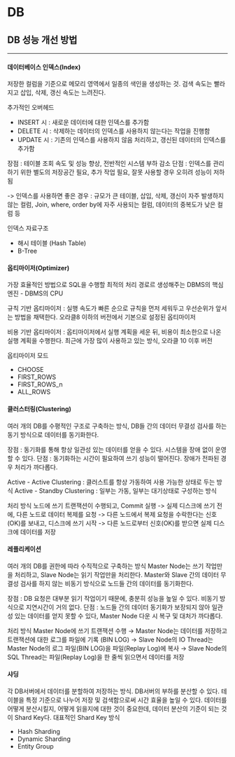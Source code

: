 # DB
## DB 성능 개선 방법
---
#### 데이터베이스 인덱스(Index)
저장한 컬럼을 기준으로 메모리 영역에서 일종의 색인을 생성하는 것.
검색 속도는 빨라지고 삽입, 삭제, 갱신 속도는 느려진다.

추가적인 오버헤드
- INSERT 시 : 새로운 데이터에 대한 인덱스를 추가함
- DELETE 시 : 삭제하는 데이터의 인덱스를 사용하지 않는다는 작업을 진행함
- UPDATE 시 : 기존의 인덱스를 사용하지 않음 처리하고, 갱신된 데이터의 인덱스를 추가함

장점 : 테이블 조회 속도 및 성능 향상, 전반적인 시스템 부하 감소
단점 : 인덱스를 관리하기 위한 별도의 저장공간 필요, 추가 작업 필요, 잘못 사용할 경우 오히려 성능이 저하됨

-> 인덱스를 사용하면 좋은 경우 : 규모가 큰 테이블, 삽입, 삭제, 갱신이 자주 발생하지 않는 컬럼, Join, where, order by에 자주 사용되는 컬럼, 데이터의 중복도가 낮은 컬럼 등

인덱스 자료구조
- 해시 테이블 (Hash Table)
- B-Tree

#### 옵티마이저(Optimizer)
가장 효율적인 방법으로 SQL을 수행할 최적의 처리 경로르 생성해주는 DBMS의 핵심 엔진 - DBMS의 CPU

규칙 기반 옵티마이저
: 실행 속도가 빠른 순으로 규칙을 먼저 세워두고 우선순위가 앞서는 방법을 채택한다. 오라클8 이하의 버전에서 기본으로 설정된 옵티마이저

비용 기반 옵티마이저
: 옵티마이저에서 실행 계획을 세운 뒤, 비용이 최소한으로 나온 실행 계획을 수행한다. 최근에 가장 많이 사용하고 있는 방식, 오라클 10 이후 버전

옵티마이저 모드
- CHOOSE
- FIRST_ROWS
- FIRST_ROWS_n
- ALL_ROWS

#### 클러스터링(Clustering)
여러 개의 DB를 수평적인 구조로 구축하는 방식, DB들 간의 데이터 무결성 검사를 하는 동기 방식으로 데이터를 동기화한다.

장점 : 동기화를 통해 항상 일관성 있는 데이터를 얻을 수 있다. 시스템을 장애 없이 운영할 수 있다.
단점 : 동기화하는 시간이 필요하여 쓰기 성능이 떨어진다. 장애가 전파된 경우 처리가 까다롭다.

Active - Active Clustering : 클러스트를 항상 가동하여 사용 가능한 상태로 두는 방식
Active - Standby Clustering : 일부는 가동, 일부는 대기상태로 구성하는 방식

처리 방식
노드에 쓰기 트랜잭션이 수행되고, Commit 실행
-> 실제 디스크에 쓰기 전에, 다른 노드로 데이터 복제를 요청
-> 다른 노드에서 복제 요청을 수락한다는 신호(OK)를 보내고, 디스크에 쓰기 시작
-> 다른 노드로부터 신호(OK)를 받으면 실제 디스크에 데이터를 저장

#### 레플리케이션
여러 개의 DB를 권한에 따라 수직적으로 구축하는 방식
Master Node는 쓰기 작업만을 처리하고, Slave Node는 읽기 작업만을 처리한다. 
Master와 Slave 간의 데이터 무결성 검사를 하지 않는 비동기 방식으로 노드들 간의 데이터를 동기화한다.

장점 : DB 요청은 대부분 읽기 작업이기 때문에, 충분히 성능을 높일 수 있다. 비동기 방식으로 지연시간이 거의 없다.
단점 : 노드들 간의 데이터 동기화가 보장되지 않아 일관성 있는 데이터를 얻지 못할 수 있다, Master Node 다운 시 복구 및 대처가 까다롭다.

처리 방식
Master Node에 쓰기 트랜잭션 수행
→ Master Node는 데이터를 저장하고 트랜잭션에 대한 로그를 파일에 기록 (BIN LOG)
→ Slave Node의 IO Thread는 Master Node의 로그 파일(BIN  LOG)을 파일(Replay Log)에 복사
→ Slave Node의 SQL Thread는 파일(Replay Log)을 한 줄씩 읽으면서 데이터를 저장

#### 샤딩
각 DB서버에서 데이터를 분할하여 저장하는 방식. DB서버의 부하를 분산할 수 있다.
테이블을 특정 기준으로 나누어 저장 및 검색함으로써 시간 효율을 높일 수 있다.
데이터를 어떻게 분산시킬지, 어떻게 읽을지에 대한 것이 중요한데, 데이터 분산의 기준이 되는 것이 Shard Key다.
대표적인 Shard Key 방식
- Hash Sharding
- Dynamic Sharding
- Entity Group